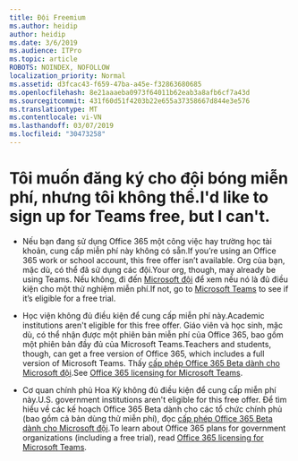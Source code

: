```yaml
---
title: Đội Freemium
ms.author: heidip
author: heidip
ms.date: 3/6/2019
ms.audience: ITPro
ms.topic: article
ROBOTS: NOINDEX, NOFOLLOW
localization_priority: Normal
ms.assetid: d3fcac43-f659-47ba-a45e-f32863680685
ms.openlocfilehash: 8e21aaaeba0973f64011b62eab3a8afb6cf7a43d
ms.sourcegitcommit: 431f60d51f4203b22e655a37358667d844e3e576
ms.translationtype: MT
ms.contentlocale: vi-VN
ms.lasthandoff: 03/07/2019
ms.locfileid: "30473258"
---
```

# <a name="id-like-to-sign-up-for-teams-free-but-i-cant"></a><span data-ttu-id="e888c-102">Tôi muốn đăng ký cho đội bóng miễn phí, nhưng tôi không thể.</span><span class="sxs-lookup"><span data-stu-id="e888c-102">I'd like to sign up for Teams free, but I can't.</span></span>

- <span data-ttu-id="e888c-103">Nếu bạn đang sử dụng Office 365 một công việc hay trường học tài khoản, cung cấp miễn phí này không có sẵn.</span><span class="sxs-lookup"><span data-stu-id="e888c-103">If you’re using an Office 365 work or school account, this free offer isn’t available.</span></span> <span data-ttu-id="e888c-104">Org của bạn, mặc dù, có thể đã sử dụng các đội.</span><span class="sxs-lookup"><span data-stu-id="e888c-104">Your org, though, may already be using Teams.</span></span> <span data-ttu-id="e888c-105">Nếu không, đi đến [Microsoft đội](https://products.office.com/en-us/microsoft-teams/group-chat-software) để xem nếu nó là đủ điều kiện cho một thử nghiệm miễn phí.</span><span class="sxs-lookup"><span data-stu-id="e888c-105">If not, go to [Microsoft Teams](https://products.office.com/en-us/microsoft-teams/group-chat-software) to see if it’s eligible for a free trial.</span></span>

- <span data-ttu-id="e888c-106">Học viện không đủ điều kiện để cung cấp miễn phí này.</span><span class="sxs-lookup"><span data-stu-id="e888c-106">Academic institutions aren't eligible for this free offer.</span></span> <span data-ttu-id="e888c-107">Giáo viên và học sinh, mặc dù, có thể nhận được một phiên bản miễn phí của Office 365, bao gồm một phiên bản đầy đủ của Microsoft Teams.</span><span class="sxs-lookup"><span data-stu-id="e888c-107">Teachers and students, though, can get a free version of Office 365, which includes a full version of Microsoft Teams.</span></span> <span data-ttu-id="e888c-108">Thấy [cấp phép Office 365 Beta dành cho Microsoft đội](https://docs.microsoft.com/microsoftteams/office-365-licensing).</span><span class="sxs-lookup"><span data-stu-id="e888c-108">See [Office 365 licensing for Microsoft Teams](https://docs.microsoft.com/microsoftteams/office-365-licensing).</span></span>

- <span data-ttu-id="e888c-109">Cơ quan chính phủ Hoa Kỳ không đủ điều kiện để cung cấp miễn phí này.</span><span class="sxs-lookup"><span data-stu-id="e888c-109">U.S. government institutions aren't eligible for this free offer.</span></span> <span data-ttu-id="e888c-110">Để tìm hiểu về các kế hoạch Office 365 Beta dành cho các tổ chức chính phủ (bao gồm cả bản dùng thử miễn phí), đọc [cấp phép Office 365 Beta dành cho Microsoft đội](https://docs.microsoft.com/microsoftteams/office-365-licensing).</span><span class="sxs-lookup"><span data-stu-id="e888c-110">To learn about Office 365 plans for government organizations (including a free trial), read [Office 365 licensing for Microsoft Teams](https://docs.microsoft.com/microsoftteams/office-365-licensing).</span></span>



